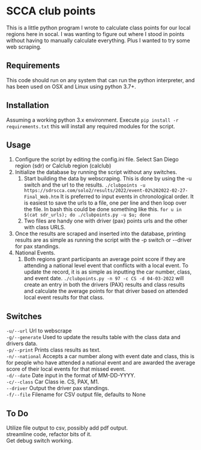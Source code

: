 # SCCA club points
This is a little python program I wrote to calculate class points for our local regions here in socal. 
I was wanting to figure out where I stood in points without having to manually calculate everything. 
Plus I wanted to try some web scraping. 


## Requirements
This code should run on any system that can run the python interpreter, and has been used on OSX and Linux using python 3.7+.

## Installation
Assuming a working python 3.x environment. 
Execute `pip install -r requirements.txt`  this will install any required modules for the script.

## Usage
1. Configure the script by editing the config.ini file.  Select San Diego region (sdr) or Calclub region (calclub)
2. Initialize the database by running the script without any switches.  
   1. Start building the data by webscraping.  This is done by using the -u switch and the url to the results. 
      `./clubpoints -u https://sdrscca.com/solo2/results/2022/event-02%202022-02-27-Final_Web.htm`
      It is preferred to input events in chronological order.  It is easiest to save the urls to a file, one per line and then loop over the file.
      In bash this could be done something like this. `for u in $(cat sdr_urls); do ./clubpoints.py -u $u; done`
   2. Two files are handy one with driver (pax) points urls and the other with class URLS. 
3. Once the results are scraped and inserted into the database, printing results are as simple as running the script with the -p switch or --driver for pax standings.
4. National Events.
   1. Both regions grant participants an average point score if they are attending a national level event that conflicts with a local event. 
      To update the record, it is as simple as inputting the car number, class, and event date.  `./clubpoints.py -n 97 -c CS -d 04-03-2022` will create an entry in both the drivers (PAX) results and class results and calculate the average points for that driver based on attended local event results for that class.<br>



## Switches
`-u/--url`  Url to webscrape<br>
`-g/--generate` Used to update the results table with the class data and drivers data.<br>
`-p/--print` Prints class results as text.<br>
`-n/--national` Accepts a car number along with event date and class, this is for people who have attended a national event and are awarded the average score of their local events for that missed event.<br>
`-d/--date` Date input in the format of MM-DD-YYYY.<br>
`-c/--class` Car Class ie.  CS, PAX, M1.<br>
`--driver` Output the driver pax standings.<br>
`-f/--file` Filename for CSV output file, defaults to None 


## To Do
Utilize file output to csv, possibly add pdf output.  
streamline code, refactor bits of it.  
Get debug switch working.
